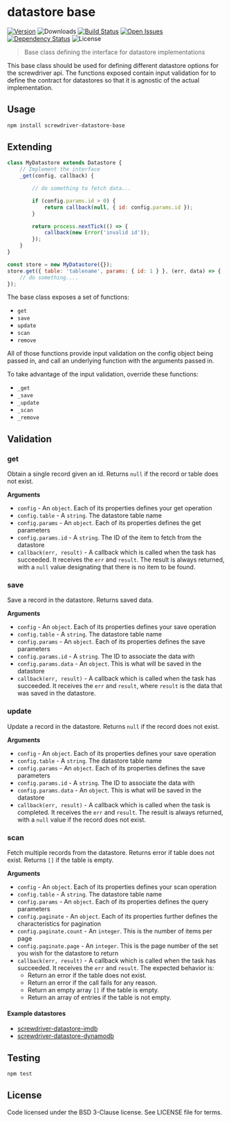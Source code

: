 # datastore base
[![Version][npm-image]][npm-url] ![Downloads][downloads-image] [![Build Status][wercker-image]][wercker-url] [![Open Issues][issues-image]][issues-url] [![Dependency Status][daviddm-image]][daviddm-url] ![License][license-image]

> Base class defining the interface for datastore implementations

This base class should be used for defining different datastore options for the screwdriver api.
The functions exposed contain input validation for to define the contract for datastores so that it
is agnostic of the actual implementation.

## Usage

```bash
npm install screwdriver-datastore-base
```

## Extending
```js
class MyDatastore extends Datastore {
    // Implement the interface
    _get(config, callback) {

        // do something to fetch data...

        if (config.params.id > 0) {
            return callback(null, { id: config.params.id });
        }

        return process.nextTick(() => {
            callback(new Error('invalid id'));
        });
    }
}

const store = new MyDatastore({});
store.get({ table: 'tablename', params: { id: 1 } }, (err, data) => {
    // do something....
});
```

The base class exposes a set of functions:
* `get`
* `save`
* `update`
* `scan`
* `remove`

All of those functions provide input validation on the config object being passed in,
and call an underlying function with the arguments passed in.

To take advantage of the input validation, override these functions:
* `_get`
* `_save`
* `_update`
* `_scan`
* `_remove`

## Validation

### get

Obtain a single record given an id. Returns `null` if the record or table does not exist.

**Arguments**

* `config` - An `object`. Each of its properties defines your get operation
* `config.table` - A `string`. The datastore table name
* `config.params` - An `object`. Each of its properties defines the get parameters
* `config.params.id` - A `string`. The ID of the item to fetch from the datastore
* `callback(err, result)`  - A callback which is called when the task has succeeded. It receives the `err` and `result`. The result is always returned, with a `null` value designating that there is no item to be found.

###  save

Save a record in the datastore. Returns saved data.

**Arguments**

* `config` - An `object`. Each of its properties defines your save operation
* `config.table` - A `string`. The datastore table name
* `config.params` - An `object`. Each of its properties defines the save parameters
* `config.params.id` - A `string`. The ID to associate the data with
* `config.params.data` - An `object`. This is what will be saved in the datastore
* `callback(err, result)`  - A callback which is called when the task has succeeded. It receives the `err` and `result`, where `result` is the data that was saved in the datastore.

###  update

Update a record in the datastore. Returns `null` if the record does not exist.

**Arguments**

* `config` - An `object`. Each of its properties defines your save operation
* `config.table` - A `string`. The datastore table name
* `config.params` - An `object`. Each of its properties defines the save parameters
* `config.params.id` - A `string`. The ID to associate the data with
* `config.params.data` - An `object`. This is what will be saved in the datastore
* `callback(err, result)` - A callback which is called when the task is completed. It receives the `err` and `result`. The result is always returned, with a `null` value if the record does not exist.

### scan

Fetch multiple records from the datastore. Returns error if table does not exist. Returns `[]` if the table is empty.

**Arguments**

* `config` - An `object`. Each of its properties defines your scan operation
* `config.table` - A `string`. The datastore table name
* `config.params` - An `object`. Each of its properties defines the query parameters
* `config.paginate` - An `object`. Each of its properties further defines the characteristics for pagination
* `config.paginate.count` - An `integer`. This is the number of items per page
* `config.paginate.page` - An `integer`. This is the page number of the set you wish for the datastore to return
* `callback(err, result)`  - A callback which is called when the task has succeeded. It receives the `err` and `result`. The expected behavior is:
    * Return an error if the table does not exist.
    * Return an error if the call fails for any reason.
    * Return an empty array `[]` if the table is empty.
    * Return an array of entries if the table is not empty.

#### Example datastores
- [screwdriver-datastore-imdb](https://github.com/screwdriver-cd/screwdriver-datastore-imdb)
- [screwdriver-datastore-dynamodb](https://github.com/screwdriver-cd/datastore-dynamodb)


## Testing

```bash
npm test
```

## License

Code licensed under the BSD 3-Clause license. See LICENSE file for terms.

[npm-image]: https://img.shields.io/npm/v/screwdriver-datastore-base.svg
[npm-url]: https://npmjs.org/package/screwdriver-datastore-base
[downloads-image]: https://img.shields.io/npm/dt/screwdriver-datastore-base.svg
[license-image]: https://img.shields.io/npm/l/screwdriver-datastore-base.svg
[issues-image]: https://img.shields.io/github/issues/screwdriver-cd/screwdriver-datastore-base.svg
[issues-url]: https://github.com/screwdriver-cd/screwdriver-datastore-base/issues
[wercker-image]: https://app.wercker.com/status/dcb5f2a518c165578b8e0b4c5023ced8
[wercker-url]: https://app.wercker.com/project/bykey/dcb5f2a518c165578b8e0b4c5023ced8
[daviddm-image]: https://david-dm.org/screwdriver-cd/screwdriver-datastore-base.svg?theme=shields.io
[daviddm-url]: https://david-dm.org/screwdriver-cd/screwdriver-datastore-base
